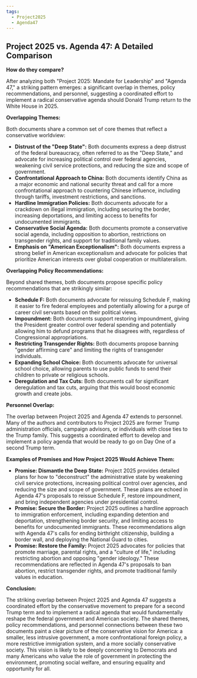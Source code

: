```yaml
---
tags:
  - Project2025
  - Agenda47
---
```

## Project 2025 vs. Agenda 47: A Detailed Comparison
**How do they compare?**

After analyzing both "Project 2025: Mandate for Leadership" and "Agenda 47," a striking pattern emerges: a significant overlap in themes, policy recommendations, and personnel, suggesting a coordinated effort to implement a radical conservative agenda should Donald Trump return to the White House in 2025.

**Overlapping Themes:**

Both documents share a common set of core themes that reflect a conservative worldview:

* **Distrust of the "Deep State":** Both documents express a deep distrust of the federal bureaucracy, often referred to as the "Deep State," and advocate for increasing political control over federal agencies, weakening civil service protections, and reducing the size and scope of government.
* **Confrontational Approach to China:** Both documents identify China as a major economic and national security threat and call for a more confrontational approach to countering Chinese influence, including through tariffs, investment restrictions, and sanctions.
* **Hardline Immigration Policies:** Both documents advocate for a crackdown on illegal immigration, including securing the border, increasing deportations, and limiting access to benefits for undocumented immigrants.
* **Conservative Social Agenda:** Both documents promote a conservative social agenda, including opposition to abortion, restrictions on transgender rights, and support for traditional family values.
* **Emphasis on "American Exceptionalism":** Both documents express a strong belief in American exceptionalism and advocate for policies that prioritize American interests over global cooperation or multilateralism.

**Overlapping Policy Recommendations:**

Beyond shared themes, both documents propose specific policy recommendations that are strikingly similar:

* **Schedule F:** Both documents advocate for reissuing Schedule F, making it easier to fire federal employees and potentially allowing for a purge of career civil servants based on their political views.
* **Impoundment:** Both documents support restoring impoundment, giving the President greater control over federal spending and potentially allowing him to defund programs that he disagrees with, regardless of Congressional appropriations.
* **Restricting Transgender Rights:** Both documents propose banning "gender affirming care" and limiting the rights of transgender individuals.
* **Expanding School Choice:** Both documents advocate for universal school choice, allowing parents to use public funds to send their children to private or religious schools.
* **Deregulation and Tax Cuts:** Both documents call for significant deregulation and tax cuts, arguing that this would boost economic growth and create jobs.

**Personnel Overlap:**

The overlap between Project 2025 and Agenda 47 extends to personnel. Many of the authors and contributors to Project 2025 are former Trump administration officials, campaign advisors, or individuals with close ties to the Trump family. This suggests a coordinated effort to develop and implement a policy agenda that would be ready to go on Day One of a second Trump term.

**Examples of Promises and How Project 2025 Would Achieve Them:**

* **Promise: Dismantle the Deep State:** Project 2025 provides detailed plans for how to "deconstruct" the administrative state by weakening civil service protections, increasing political control over agencies, and reducing the size and scope of government. These plans are echoed in Agenda 47's proposals to reissue Schedule F, restore impoundment, and bring independent agencies under presidential control.
* **Promise: Secure the Border:** Project 2025 outlines a hardline approach to immigration enforcement, including expanding detention and deportation, strengthening border security, and limiting access to benefits for undocumented immigrants. These recommendations align with Agenda 47's calls for ending birthright citizenship, building a border wall, and deploying the National Guard to cities.
* **Promise: Restore the Family:** Project 2025 advocates for policies that promote marriage, parental rights, and a "culture of life," including restricting abortion and opposing "gender ideology." These recommendations are reflected in Agenda 47's proposals to ban abortion, restrict transgender rights, and promote traditional family values in education.

**Conclusion:**

The striking overlap between Project 2025 and Agenda 47 suggests a coordinated effort by the conservative movement to prepare for a second Trump term and to implement a radical agenda that would fundamentally reshape the federal government and American society. The shared themes, policy recommendations, and personnel connections between these two documents paint a clear picture of the conservative vision for America: a smaller, less intrusive government, a more confrontational foreign policy, a more restrictive immigration system, and a more socially conservative society. This vision is likely to be deeply concerning to Democrats and many Americans who value the role of government in protecting the environment, promoting social welfare, and ensuring equality and opportunity for all. 
